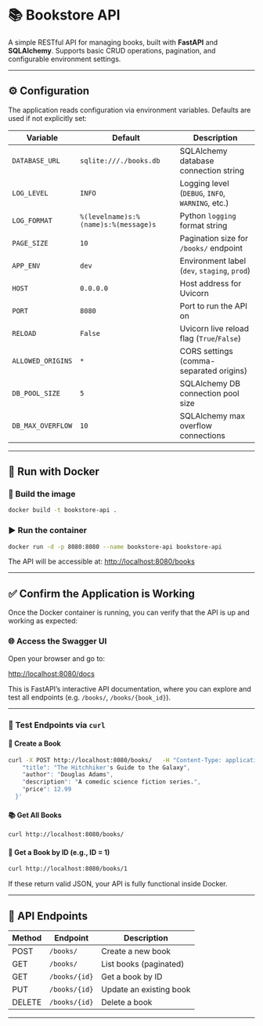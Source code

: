 # 📚 Bookstore API

A simple RESTful API for managing books, built with **FastAPI** and **SQLAlchemy**. Supports basic CRUD operations, pagination, and configurable environment settings.

---

## ⚙️ Configuration

The application reads configuration via environment variables. Defaults are used if not explicitly set:

| Variable          | Default                                  | Description                                                      |
|-------------------|------------------------------------------|------------------------------------------------------------------|
| `DATABASE_URL`    | `sqlite:///./books.db`                   | SQLAlchemy database connection string                            |
| `LOG_LEVEL`       | `INFO`                                   | Logging level (`DEBUG`, `INFO`, `WARNING`, etc.)                 |
| `LOG_FORMAT`      | `%(levelname)s:%(name)s:%(message)s`     | Python `logging` format string                                   |
| `PAGE_SIZE`       | `10`                                     | Pagination size for `/books/` endpoint                           |
| `APP_ENV`         | `dev`                                    | Environment label (`dev`, `staging`, `prod`)                     |
| `HOST`            | `0.0.0.0`                                | Host address for Uvicorn                                         |
| `PORT`            | `8080`                                   | Port to run the API on                                           |
| `RELOAD`          | `False`                                  | Uvicorn live reload flag (`True`/`False`)                        |
| `ALLOWED_ORIGINS` | `*`                                      | CORS settings (comma-separated origins)                          |
| `DB_POOL_SIZE`    | `5`                                      | SQLAlchemy DB connection pool size                               |
| `DB_MAX_OVERFLOW` | `10`                                     | SQLAlchemy max overflow connections                              |

---

## 🐳 Run with Docker

### 🔨 Build the image

```bash
docker build -t bookstore-api .
```

### ▶️ Run the container

```bash
docker run -d -p 8080:8080 --name bookstore-api bookstore-api
```

The API will be accessible at: [http://localhost:8080/books](http://localhost:8080/books)

---

## ✅ Confirm the Application is Working

Once the Docker container is running, you can verify that the API is up and working as expected:

### 🌐 Access the Swagger UI

Open your browser and go to:

[http://localhost:8080/docs](http://localhost:8080/docs)

This is FastAPI’s interactive API documentation, where you can explore and test all endpoints (e.g. `/books/`, `/books/{book_id}`).

---

### 🧪 Test Endpoints via `curl`

#### 📘 Create a Book

```bash
curl -X POST http://localhost:8080/books/   -H "Content-Type: application/json"   -d '{
    "title": "The Hitchhiker's Guide to the Galaxy",
    "author": "Douglas Adams",
    "description": "A comedic science fiction series.",
    "price": 12.99
  }'
```

#### 📚 Get All Books

```bash
curl http://localhost:8080/books/
```

#### 🔎 Get a Book by ID (e.g., ID = 1)

```bash
curl http://localhost:8080/books/1
```

If these return valid JSON, your API is fully functional inside Docker.

---

## 🧾 API Endpoints

| Method | Endpoint          | Description              |
|--------|-------------------|--------------------------|
| POST   | `/books/`         | Create a new book        |
| GET    | `/books/`         | List books (paginated)   |
| GET    | `/books/{id}`     | Get a book by ID         |
| PUT    | `/books/{id}`     | Update an existing book  |
| DELETE | `/books/{id}`     | Delete a book            |

---
